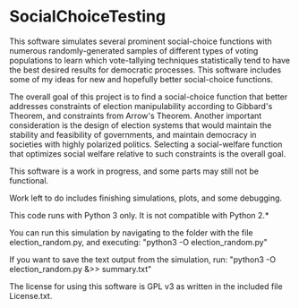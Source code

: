# SocialChoiceTesting
  This software simulates several prominent social-choice functions with numerous randomly-generated samples of different types of voting populations to learn which vote-tallying techniques statistically tend to have the best desired results for democratic processes. This software includes some of my ideas for new and hopefully better social-choice functions.

  The overall goal of this project is to find a social-choice function that better addresses constraints of election manipulability according to Gibbard's Theorem, and constraints from Arrow's Theorem. Another important consideration is the design of election systems that would maintain the stability and feasibility of governments, and maintain democracy in societies with highly polarized politics. Selecting a social-welfare function that optimizes social welfare relative to such constraints is the overall goal.

  This software is a work in progress, and some parts may still not be functional.

  Work left to do includes finishing simulations, plots, and some debugging.

  This code runs with Python 3 only.  It is not compatible with Python 2.\*

  You can run this simulation by navigating to the folder with the file election_random.py, and executing:
  "python3 -O election_random.py"

  If you want to save the text output from the simulation, run:
  "python3 -O election_random.py &>> summary.txt"

The license for using this software is GPL v3 as written in the included file License.txt.

